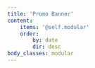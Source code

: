 ```yaml
---
title: 'Promo Banner'
content:
    items: '@self.modular'
    order:
        by: date
        dir: desc
body_classes: modular
---
```


